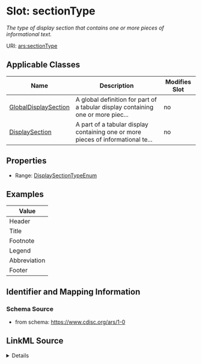 # Slot: sectionType


_The type of display section that contains one or more pieces of informational text._



URI: [ars:sectionType](https://www.cdisc.org/ars/1-0/sectionType)



<!-- no inheritance hierarchy -->




## Applicable Classes

| Name | Description | Modifies Slot |
| --- | --- | --- |
[GlobalDisplaySection](GlobalDisplaySection.md) | A global definition for part of a tabular display containing one or more piec... |  no  |
[DisplaySection](DisplaySection.md) | A part of a tabular display containing one or more pieces of informational te... |  no  |







## Properties

* Range: [DisplaySectionTypeEnum](DisplaySectionTypeEnum.md)






## Examples

| Value |
| --- |
| Header |
| Title |
| Footnote |
| Legend |
| Abbreviation |
| Footer |

## Identifier and Mapping Information







### Schema Source


* from schema: https://www.cdisc.org/ars/1-0




## LinkML Source

<details>
```yaml
name: sectionType
description: The type of display section that contains one or more pieces of informational
  text.
examples:
- value: Header
- value: Title
- value: Footnote
- value: Legend
- value: Abbreviation
- value: Footer
from_schema: https://www.cdisc.org/ars/1-0
rank: 1000
alias: sectionType
domain_of:
- GlobalDisplaySection
- DisplaySection
range: DisplaySectionTypeEnum

```
</details>
